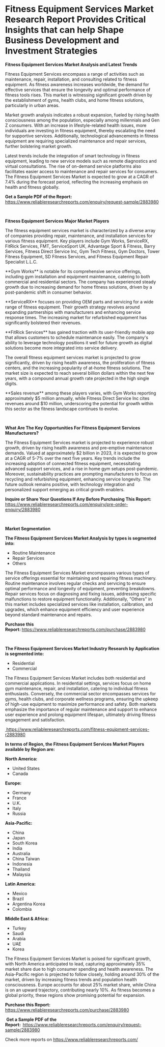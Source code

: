 <p><h1>Fitness Equipment Services Market Research Report Provides Critical Insights that can help Shape Business Development and Investment Strategies</h1></p><p><strong>Fitness Equipment Services Market Analysis and Latest Trends</strong></p>
<p><p>Fitness Equipment Services encompass a range of activities such as maintenance, repair, installation, and consulting related to fitness equipment. As fitness awareness increases worldwide, the demand for effective services that ensure the longevity and optimal performance of fitness tools rises. This market is witnessing significant growth driven by the establishment of gyms, health clubs, and home fitness solutions, particularly in urban areas.</p><p>Market growth analysis indicates a robust expansion, fueled by rising health consciousness among the population, especially among millennials and Gen Z consumers. With an increase in lifestyle-related health issues, more individuals are investing in fitness equipment, thereby escalating the need for supportive services. Additionally, technological advancements in fitness equipment are requiring specialized maintenance and repair services, further bolstering market growth.</p><p>Latest trends include the integration of smart technology in fitness equipment, leading to new service models such as remote diagnostics and virtual consultations. The rise of on-demand service platforms also facilitates easier access to maintenance and repair services for consumers. The Fitness Equipment Services Market is expected to grow at a CAGR of 7.4% during the forecast period, reflecting the increasing emphasis on health and fitness globally.</p></p>
<p><strong>Get a Sample PDF of the Report:&nbsp;</strong> <a href="https://www.reliableresearchreports.com/enquiry/request-sample/2883980?utm_campaign=3309&utm_medium=2&utm_source=Github&utm_content=ia&utm_term=13032025&utm_id=fitness-equipment-services">https://www.reliableresearchreports.com/enquiry/request-sample/2883980</a></p>
<p>&nbsp;</p>
<p><strong>Fitness Equipment Services Major Market Players</strong></p>
<p><p>The fitness equipment services market is characterized by a diverse array of companies providing repair, maintenance, and installation services for various fitness equipment. Key players include Gym Works, ServiceRX, FitRick Services, FMT, ServiceSport UK, Advantage Sport & Fitness, Barry Services, Fitness Direct Service Inc, Gym Tech Fitness, Gym Doctors, Tower Fitness Equipment, SD Fitness Services, and Fitness Equipment Repair Specialist L.L.C.</p><p>**Gym Works** is notable for its comprehensive service offerings, including gym installation and equipment maintenance, catering to both commercial and residential sectors. The company has experienced steady growth due to increasing demand for home fitness solutions, driven by a post-pandemic shift in consumer behavior.</p><p>**ServiceRX** focuses on providing OEM parts and servicing for a wide range of fitness equipment. Their growth strategy revolves around expanding partnerships with manufacturers and enhancing service response times. The increasing market for refurbished equipment has significantly bolstered their revenues.</p><p>**FitRick Services** has gained traction with its user-friendly mobile app that allows customers to schedule maintenance easily. The company's ability to leverage technology positions it well for future growth as digital solutions become more integrated into service delivery.</p><p>The overall fitness equipment services market is projected to grow significantly, driven by rising health awareness, the proliferation of fitness centers, and the increasing popularity of at-home fitness solutions. The market size is expected to reach several billion dollars within the next few years, with a compound annual growth rate projected in the high single digits.</p><p>**Sales revenue** among these players varies, with Gym Works reporting approximately $5 million annually, while Fitness Direct Service Inc cites revenues around $10 million, underscoring the potential for growth within this sector as the fitness landscape continues to evolve.</p></p>
<p>&nbsp;</p>
<p><strong>What Are The Key Opportunities For Fitness Equipment Services Manufacturers?</strong></p>
<p><p>The Fitness Equipment Services market is projected to experience robust growth, driven by rising health awareness and pre-emptive maintenance demands. Valued at approximately $2 billion in 2023, it is expected to grow at a CAGR of 5-7% over the next five years. Key trends include the increasing adoption of connected fitness equipment, necessitating advanced support services, and a rise in home gym setups post-pandemic. Moreover, sustainability practices are prompting manufacturers to focus on recycling and refurbishing equipment, enhancing service longevity. The future outlook remains positive, with technology integration and personalized support emerging as critical growth enablers.</p></p>
<p><strong>Inquire or Share Your Questions If Any Before Purchasing This Report:</strong> <a href="https://www.reliableresearchreports.com/enquiry/pre-order-enquiry/2883980?utm_campaign=3309&utm_medium=2&utm_source=Github&utm_content=ia&utm_term=13032025&utm_id=fitness-equipment-services">https://www.reliableresearchreports.com/enquiry/pre-order-enquiry/2883980</a></p>
<p>&nbsp;</p>
<p><strong>Market Segmentation</strong></p>
<p><strong>The Fitness Equipment Services Market Analysis by types is segmented into:</strong></p>
<p><ul><li>Routine Maintenance</li><li>Repair Services</li><li>Others</li></ul></p>
<p><p>The Fitness Equipment Services Market encompasses various types of service offerings essential for maintaining and repairing fitness machinery. Routine maintenance involves regular checks and servicing to ensure optimal performance and longevity of equipment, preventing breakdowns. Repair services focus on diagnosing and fixing issues, addressing specific malfunctions to restore equipment functionality. Additionally, "Others" in this market includes specialized services like installation, calibration, and upgrades, which enhance equipment efficiency and user experience beyond standard maintenance and repairs.</p></p>
<p><strong>Purchase this Report:&nbsp;</strong><a href="https://www.reliableresearchreports.com/purchase/2883980?utm_campaign=3309&utm_medium=2&utm_source=Github&utm_content=ia&utm_term=13032025&utm_id=fitness-equipment-services">https://www.reliableresearchreports.com/purchase/2883980</a></p>
<p>&nbsp;</p>
<p><strong>The Fitness Equipment Services Market Industry Research by Application is segmented into:</strong></p>
<p><ul><li>Residential</li><li>Commercial</li></ul></p>
<p><p>The Fitness Equipment Services Market includes both residential and commercial applications. In residential settings, services focus on home gym maintenance, repair, and installation, catering to individual fitness enthusiasts. Conversely, the commercial sector encompasses services for gyms, health clubs, and corporate wellness programs, ensuring the upkeep of high-use equipment to maximize performance and safety. Both markets emphasize the importance of regular maintenance and support to enhance user experience and prolong equipment lifespan, ultimately driving fitness engagement and satisfaction.</p></p>
<p><a href="https://www.reliableresearchreports.com/fitness-equipment-services-r2883980?utm_campaign=3309&utm_medium=2&utm_source=Github&utm_content=ia&utm_term=13032025&utm_id=fitness-equipment-services">&nbsp;https://www.reliableresearchreports.com/fitness-equipment-services-r2883980</a></p>
<p><strong>In terms of Region, the Fitness Equipment Services Market Players available by Region are:</strong></p>
<p>
    <p> <strong> North America: </strong>
        <ul>
            <li>United States</li>
            <li>Canada</li>
        </ul>
        </p> 
    <p> <strong> Europe: </strong>
        <ul>
            <li>Germany</li>
            <li>France</li>
            <li>U.K.</li>
            <li>Italy</li>
            <li>Russia</li>
        </ul>
        </p> 
    <p> <strong> Asia-Pacific: </strong>
        <ul>
            <li>China</li>
            <li>Japan</li>
            <li>South Korea</li>
            <li>India</li>
            <li>Australia</li>
            <li>China Taiwan</li>
            <li>Indonesia</li>
            <li>Thailand</li>
            <li>Malaysia</li>
        </ul>
        </p> 
    <p> <strong> Latin America: </strong>
        <ul>
            <li>Mexico</li>
            <li>Brazil</li>
            <li>Argentina Korea</li>
            <li>Colombia</li>
        </ul>
        </p> 
    <p> <strong> Middle East & Africa: </strong>
        <ul>
            <li>Turkey</li>
            <li>Saudi</li>
            <li>Arabia</li>
            <li>UAE</li>
            <li>Korea</li>
        </ul>
    </p>
    </p>
<p><p>The Fitness Equipment Services Market is poised for significant growth, with North America anticipated to lead, capturing approximately 35% market share due to high consumer spending and health awareness. The Asia-Pacific region is projected to follow closely, holding around 30% of the market, driven by increasing fitness trends and population health consciousness. Europe accounts for about 25% market share, while China is on an upward trajectory, contributing nearly 10%. As fitness becomes a global priority, these regions show promising potential for expansion.</p></p>
<p><strong>Purchase this Report: </strong><a href="https://www.reliableresearchreports.com/purchase/2883980?utm_campaign=3309&utm_medium=2&utm_source=Github&utm_content=ia&utm_term=13032025&utm_id=fitness-equipment-services">https://www.reliableresearchreports.com/purchase/2883980</a></p>
<p>&nbsp;<strong>Get a Sample PDF of the Report:&nbsp;&nbsp;</strong><a href="https://www.reliableresearchreports.com/enquiry/request-sample/2883980?utm_campaign=3309&utm_medium=2&utm_source=Github&utm_content=ia&utm_term=13032025&utm_id=fitness-equipment-services">https://www.reliableresearchreports.com/enquiry/request-sample/2883980</a></p>
<p><strong></strong></p>
<p>Check more reports on <a href="https://www.reliableresearchreports.com/?utm_campaign=3309&utm_medium=2&utm_source=Github&utm_content=ia&utm_term=13032025&utm_id=fitness-equipment-services">https://www.reliableresearchreports.com/</a></p>
